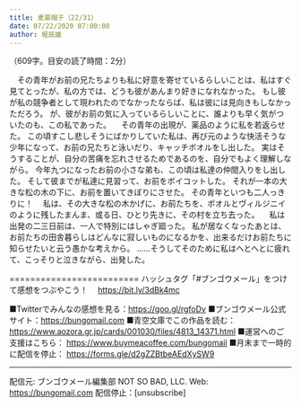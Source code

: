 ```yaml
---
title: 麦藁帽子（22/31）
date: 07/22/2020 07:00:00
author: 堀辰雄
---
```


（609字。目安の読了時間：2分）

　その青年がお前の兄たちよりも私に好意を寄せているらしいことは、私はすぐ見てとったが、私の方では、どうも彼があんまり好きになれなかった。
もし彼が私の競争者として現われたのでなかったならば、私は彼には見向きもしなかっただろう。
が、彼がお前の気に入っているらしいことに、誰よりも早く気がついたのも、この私であった。
　その青年の出現が、薬品のように私を若返らせた。
この頃すこし悲しそうにばかりしていた私は、再び元のような快活そうな少年になって、お前の兄たちと泳いだり、キャッチボオルをし出した。
実はそうすることが、自分の苦痛を忘れさせるためであるのを、自分でもよく理解しながら。
今年九つになったお前の小さな弟も、この頃は私達の仲間入りをし出した。
そして彼までが私達に見習って、お前をボイコットした。
それが一本の大きな松の木の下に、お前を置いてきぼりにさせた。
その青年といつも二人っきりに！
　私は、その大きな松の木かげに、お前たちを、ポオルとヴィルジニイのように残したまんま、或る日、ひとり先きに、その村を立ち去った。
　私は出発の二三日前は、一人で特別にはしゃぎ廻った。
私が居なくなったあとは、お前たちの田舎暮らしはどんなに寂しいものになるかを、出来るだけお前たちに知らせたいと云う愚かな考えから。
……そうしてそのために私はへとへとに疲れて、こっそりと泣きながら、出発した。

=========================
ハッシュタグ「#ブンゴウメール」をつけて感想をつぶやこう！　
https://bit.ly/3dBk4mc

■Twitterでみんなの感想を見る：https://goo.gl/rgfoDv
■ブンゴウメール公式サイト：https://bungomail.com
■青空文庫でこの作品を読む：https://www.aozora.gr.jp/cards/001030/files/4813_14371.html
■運営へのご支援はこちら： https://www.buymeacoffee.com/bungomail
■月末まで一時的に配信を停止： https://forms.gle/d2gZZBtbeAEdXySW9

-------
配信元: ブンゴウメール編集部
NOT SO BAD, LLC.
Web: https://bungomail.com
配信停止：[unsubscribe]

